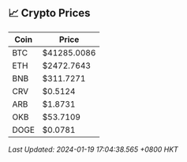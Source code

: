 ## 📈 Crypto Prices

| Coin | Price |
| ---- | ----- |
| BTC | $41285.0086 |
| ETH | $2472.7643 |
| BNB | $311.7271 |
| CRV | $0.5124 |
| ARB | $1.8731 |
| OKB | $53.7109 |
| DOGE | $0.0781 |

_Last Updated: 2024-01-19 17:04:38.565 +0800 HKT_